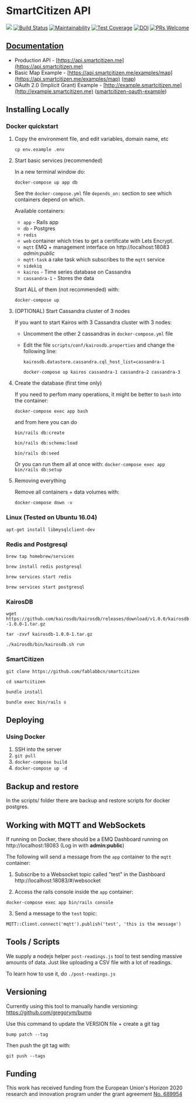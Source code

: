 # SmartCitizen API

![](https://github.com/fablabbcn/smartcitizen-api/workflows/Ruby/badge.svg)
[![Build Status](https://travis-ci.org/fablabbcn/smartcitizen-api.svg?branch=master)](https://travis-ci.org/fablabbcn/smartcitizen-api)
[![Maintainability](https://api.codeclimate.com/v1/badges/2ac767745186038373f5/maintainability)](https://codeclimate.com/github/fablabbcn/smartcitizen-api/maintainability)
[![Test Coverage](https://api.codeclimate.com/v1/badges/2ac767745186038373f5/test_coverage)](https://codeclimate.com/github/fablabbcn/smartcitizen-api/test_coverage)
[![DOI](https://zenodo.org/badge/29865657.svg)](https://zenodo.org/badge/latestdoi/29865657)
[![PRs Welcome](https://img.shields.io/badge/PRs-welcome-brightgreen.svg)]()

## [Documentation](https://developer.smartcitizen.me)

* Production API - [https://api.smartcitizen.me](https://api.smartcitizen.me)
* Basic Map Example - [https://api.smartcitizen.me/examples/map](https://api.smartcitizen.me/examples/map) ([map](https://github.com/fablabbcn/smartcitizen/blob/master/public/examples/map.html))
* OAuth 2.0 (Implicit Grant) Example - [http://example.smartcitizen.me](http://example.smartcitizen.me) ([smartcitizen-oauth-example](https://github.com/fablabbcn/smartcitizen-oauth-example))

## Installing Locally

### Docker quickstart

1. Copy the environment file, and edit variables, domain name, etc

   `cp env.example .env`

2. Start basic services (recommended)

   In a new terminal window do:

   `docker-compose up app db`

   See the `docker-compose.yml` file `depends_on:` section to see which containers depend on which.

   Available containers:
   * `app` - Rails app
   * `db` - Postgres
   * `redis`
   * `web` container which tries to get a certificate with Lets Encrypt.
   * `mqtt` EMQ + management interface on http://localhost:18083 *admin:public*
   * `mqtt-task` a rake task which subscribes to the `mqtt` service
   * `sidekiq`
   * `kairos` - Time series database on Cassandra
   * `cassandra-1` - Stores the data

   Start ALL of them (not recommended) with:

   `docker-compose up`

3. (OPTIONAL) Start Cassandra cluster of 3 nodes

   If you want to start Kairos with 3 Cassandra cluster with 3 nodes:

   * Uncomment the other 2 cassandras in `docker-compose.yml` file

   * Edit the file `scripts/conf/kairosdb.properties` and change the following line:

     `kairosdb.datastore.cassandra.cql_host_list=cassandra-1`

     `docker-compose up kairos cassandra-1 cassandra-2 cassandra-3`

4. Create the database (first time only)

   If you need to perfom many operations, it might be better to `bash` into the container:

   `docker-compose exec app bash`

   and from here you can do

   `bin/rails db:create`

   `bin/rails db:schema:load`

   `bin/rails db:seed`

    Or you can run them all at once with: `docker-compose exec app bin/rails db:setup`

5. Removing everything

   Remove all containers + data volumes with:

   `docker-compose down -v`

### Linux (Tested on Ubuntu 16.04)

`apt-get install libmysqlclient-dev`

### Redis and Postgresql

`brew tap homebrew/services`

`brew install redis postgresql`

`brew services start redis`

`brew services start postgresql`

### KairosDB

`wget https://github.com/kairosdb/kairosdb/releases/download/v1.0.0/kairosdb-1.0.0-1.tar.gz`

`tar -zxvf kairosdb-1.0.0-1.tar.gz`

`./kairosdb/bin/kairosdb.sh run`

### SmartCitizen

`git clone https://github.com/fablabbcn/smartcitizen`

`cd smartcitizen`

`bundle install`

`bundle exec bin/rails s`

## Deploying

### Using Docker

1. SSH into the server
1. `git pull`
1. `docker-compose build`
1. `docker-compose up -d`

## Backup and restore

In the scripts/ folder there are backup and restore scripts for docker postgres.

## Working with MQTT and WebSockets

If running on Docker, there should be a EMQ Dashboard running on http://localhost:18083 (Log in with **admin:public**)

The following will send a message from the `app` container to the `mqtt` container:

1. Subscribe to a Websocket topic called "test" in the Dashboard http://localhost:18083/#/websocket

2. Access the rails console inside the `app` container:

  `docker-compose exec app bin/rails console`

3. Send a message to the `test` topic:

  `MQTT::Client.connect('mqtt').publish('test', 'this is the message')`

## Tools / Scripts

We supply a nodejs helper `post-readings.js` tool to test sending massive amounts of data. Just like uploading a CSV file with a lot of readings.

To learn how to use it, do `./post-readings.js`

## Versioning

Currently using this tool to manually handle versioning: https://github.com/gregorym/bump

Use this command to update the VERSION file + create a git tag

`bump patch --tag`

Then push the git tag with:

`git push --tags`

## Funding

This work has received funding from the European Union's Horizon 2020 research and innovation program under the grant agreement [No. 689954](https://cordis.europa.eu/project/rcn/202639_en.html)
